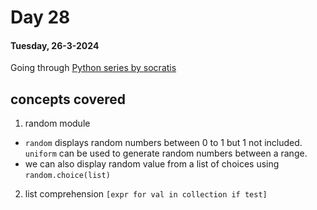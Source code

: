 # Day 28

#### Tuesday, 26-3-2024

Going through [ Python series by socratis]('https://www.youtube.com/watch?v=iAzShkKzpJo&list=PLi01XoE8jYohWFPpC17Z-wWhPOSuh8Er-&index=3')

## concepts covered

1. random module

- `random` displays random numbers between 0 to 1 but 1 not included. `uniform` can be used to generate random numbers between a range.
- we can also display random value from a list of choices using `random.choice(list)`

2. list comprehension
   `[expr for val in collection if test]`
